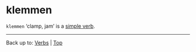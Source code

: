 # klemmen

`klemmen` ‘clamp, jam’ is a [simple verb](../../simpleVerbs.md).




----

Back up to: [Verbs](../../index.md) | [Top](../../../index.md)
